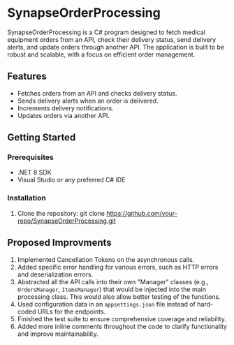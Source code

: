 # SynapseOrderProcessing

SynapseOrderProcessing is a C# program designed to fetch medical equipment orders from an API, check their delivery status, send delivery alerts, and update orders through another API. The application is built to be robust and scalable, with a focus on efficient order management.

## Features

- Fetches orders from an API and checks delivery status.
- Sends delivery alerts when an order is delivered.
- Increments delivery notifications.
- Updates orders via another API.

## Getting Started

### Prerequisites

- .NET 8 SDK
- Visual Studio or any preferred C# IDE

### Installation

1. Clone the repository:
   git clone https://github.com/your-repo/SynapseOrderProcessing.git

## Proposed Improvments

1. Implemented Cancellation Tokens on the asynchronous calls.
2. Added specific error handling for various errors, such as HTTP errors and deserialization errors.
3. Abstracted all the API calls into their own "Manager" classes (e.g., `OrdersManager`, `ItemsManager`) that would be injected into the main processing class. This would also allow better testing of the functions.
4. Used configuration data in an `appsettings.json` file instead of hard-coded URLs for the endpoints.
5. Finished the test suite to ensure comprehensive coverage and reliability.
6. Added more inline comments throughout the code to clarify functionality and improve maintainability.
